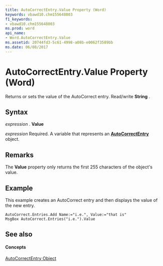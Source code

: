 ```yaml
---
title: AutoCorrectEntry.Value Property (Word)
keywords: vbawd10.chm155648003
f1_keywords:
- vbawd10.chm155648003
ms.prod: word
api_name:
- Word.AutoCorrectEntry.Value
ms.assetid: 20744fd3-5c61-4998-a08b-e0062f3589bb
ms.date: 06/08/2017
---
```



# AutoCorrectEntry.Value Property (Word)

Returns or sets the value of the AutoCorrect entry. Read/write **String** .


## Syntax

 _expression_ . **Value**

 _expression_ Required. A variable that represents an **[AutoCorrectEntry](autocorrectentry-object-word.md)** object.


## Remarks

The **Value** property only returns the first 255 characters of the object's value.


## Example

This example creates an AutoCorrect entry and then displays the value of the new entry.


```
AutoCorrect.Entries.Add Name:="i.e.", Value:="that is" 
MsgBox AutoCorrect.Entries("i.e.").Value
```


## See also


#### Concepts


[AutoCorrectEntry Object](autocorrectentry-object-word.md)

